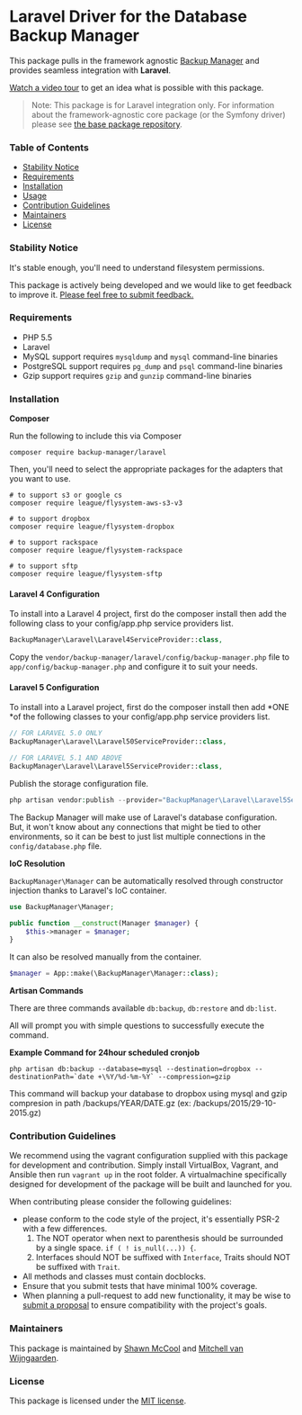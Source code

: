 # Laravel Driver for the Database Backup Manager

This package pulls in the framework agnostic [Backup Manager](https://github.com/backup-manager/backup-manager) and provides seamless integration with **Laravel**. 

[Watch a video tour](https://www.youtube.com/watch?v=vWXy0R8OavM) to get an idea what is possible with this package.

> Note: This package is for Laravel integration only. For information about the framework-agnostic core package (or the Symfony driver) please see [the base package repository](https://github.com/backup-manager/backup-manager).

### Table of Contents

- [Stability Notice](#stability-notice)
- [Requirements](#requirements)
- [Installation](#installation)
- [Usage](#usage)
- [Contribution Guidelines](#contribution-guidelines)
- [Maintainers](#maintainers)
- [License](#license)

### Stability Notice

It's stable enough, you'll need to understand filesystem permissions.

This package is actively being developed and we would like to get feedback to improve it. [Please feel free to submit feedback.](https://github.com/backup-manager/laravel/issues/new)

### Requirements

- PHP 5.5
- Laravel
- MySQL support requires `mysqldump` and `mysql` command-line binaries
- PostgreSQL support requires `pg_dump` and `psql` command-line binaries
- Gzip support requires `gzip` and `gunzip` command-line binaries

### Installation

**Composer**

Run the following to include this via Composer

```shell
composer require backup-manager/laravel
```

Then, you'll need to select the appropriate packages for the adapters that you want to use.

```shell
# to support s3 or google cs
composer require league/flysystem-aws-s3-v3

# to support dropbox
composer require league/flysystem-dropbox

# to support rackspace
composer require league/flysystem-rackspace

# to support sftp
composer require league/flysystem-sftp
```

#### Laravel 4 Configuration

To install into a Laravel 4 project, first do the composer install then add the following class to your config/app.php service providers list.

```php
BackupManager\Laravel\Laravel4ServiceProvider::class,
```

Copy the `vendor/backup-manager/laravel/config/backup-manager.php` file to `app/config/backup-manager.php` and configure it to suit your needs.

#### Laravel 5 Configuration

To install into a Laravel project, first do the composer install then add *ONE *of the following classes to your config/app.php service providers list.

```php
// FOR LARAVEL 5.0 ONLY
BackupManager\Laravel\Laravel50ServiceProvider::class,

// FOR LARAVEL 5.1 AND ABOVE
BackupManager\Laravel\Laravel5ServiceProvider::class,
```

Publish the storage configuration file.

```php 
php artisan vendor:publish --provider="BackupManager\Laravel\Laravel5ServiceProvider"
```

The Backup Manager will make use of Laravel's database configuration. But, it won't know about any connections that might be tied to other environments, so it can be best to just list multiple connections in the `config/database.php` file.

**IoC Resolution**

`BackupManager\Manager` can be automatically resolved through constructor injection thanks to Laravel's IoC container.

```php
use BackupManager\Manager;

public function __construct(Manager $manager) {
    $this->manager = $manager;
}
```

It can also be resolved manually from the container.

```php
$manager = App::make(\BackupManager\Manager::class);
```

**Artisan Commands**

There are three commands available `db:backup`, `db:restore` and `db:list`.

All will prompt you with simple questions to successfully execute the command.

**Example Command for 24hour scheduled cronjob**

```
php artisan db:backup --database=mysql --destination=dropbox --destinationPath=`date +\%Y/%d-%m-%Y` --compression=gzip
```

This command will backup your database to dropbox using mysql and gzip compresion in path /backups/YEAR/DATE.gz (ex: /backups/2015/29-10-2015.gz)

### Contribution Guidelines

We recommend using the vagrant configuration supplied with this package for development and contribution. Simply install VirtualBox, Vagrant, and Ansible then run `vagrant up` in the root folder. A virtualmachine specifically designed for development of the package will be built and launched for you.

When contributing please consider the following guidelines:

- please conform to the code style of the project, it's essentially PSR-2 with a few differences.
    1. The NOT operator when next to parenthesis should be surrounded by a single space. `if ( ! is_null(...)) {`.
    2. Interfaces should NOT be suffixed with `Interface`, Traits should NOT be suffixed with `Trait`.
- All methods and classes must contain docblocks.
- Ensure that you submit tests that have minimal 100% coverage.
- When planning a pull-request to add new functionality, it may be wise to [submit a proposal](https://github.com/backup-manager/laravel/issues/new) to ensure compatibility with the project's goals.

### Maintainers

This package is maintained by [Shawn McCool](http://shawnmc.cool) and [Mitchell van Wijngaarden](http://kooding.nl).

### License

This package is licensed under the [MIT license](https://github.com/backup-manager/laravel/blob/master/LICENSE).
